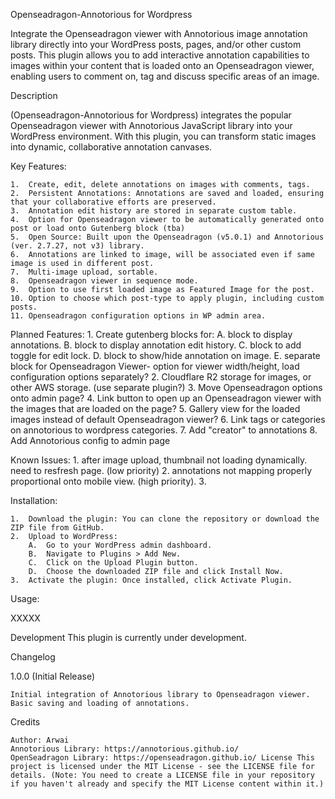 Openseadragon-Annotorious for Wordpress

Integrate the Openseadragon viewer with Annotorious image annotation library directly into your WordPress posts, pages, and/or other custom posts. This plugin allows you to add interactive annotation capabilities to images within your content that is loaded onto an Openseadragon viewer, enabling users to comment on, tag and discuss specific areas of an image.

Description

(Openseadragon-Annotorious for Wordpress) integrates the popular Openseadragon viewer with Annotorious JavaScript library into your WordPress environment. With this plugin, you can transform static images into dynamic, collaborative annotation canvases.

Key Features:

    1.  Create, edit, delete annotations on images with comments, tags.
    2.  Persistent Annotations: Annotations are saved and loaded, ensuring that your collaborative efforts are preserved.
    3.  Annotation edit history are stored in separate custom table.
    4.  Option for Openseadragon viewer to be automatically generated onto post or load onto Gutenberg block (tba)
    5.  Open Source: Built upon the Openseadragon (v5.0.1) and Annotorious (ver. 2.7.27, not v3) library.
    6.  Annotations are linked to image, will be associated even if same image is used in different post.
    7.  Multi-image upload, sortable.
    8.  Openseadragon viewer in sequence mode.
    9.  Option to use first loaded image as Featured Image for the post.
    10. Option to choose which post-type to apply plugin, including custom posts.
    11. Openseadragon configuration options in WP admin area.

Planned Features:
    1.  Create gutenberg blocks for:
        A.  block to display annotations.
        B.  block to display annotation edit history.
        C.  block to add toggle for edit lock.
        D.  block to show/hide annotation on image.
        E.  separate block for Openseadragon Viewer- option for viewer width/height, load configuration options separately?
    2.  Cloudflare R2 storage for images, or other AWS storage. (use separate plugin?)
    3.  Move Openseadragon options onto admin page?
    4.  Link button to open up an Openseadragon viewer with the images that are loaded on the page?
    5.  Gallery view for the loaded images instead of default Openseadragon viewer?
    6.  Link tags or categories on annotorious to wordpress categories.
    7.  Add "creator" to annotations
    8.  Add Annotorious config to admin page


Known Issues:
    1.  after image upload, thumbnail not loading dynamically. need to resfresh page. (low priority)
    2.  annotations not mapping properly proportional onto mobile view. (high priority).
    3.



Installation:

    1.  Download the plugin: You can clone the repository or download the ZIP file from GitHub.
    2.  Upload to WordPress:
        A.  Go to your WordPress admin dashboard.
        B.  Navigate to Plugins > Add New.
        C.  Click on the Upload Plugin button.
        D.  Choose the downloaded ZIP file and click Install Now.
    3.  Activate the plugin: Once installed, click Activate Plugin.

Usage:

XXXXX

Development This plugin is currently under development.

Changelog

1.0.0 (Initial Release)

    Initial integration of Annotorious library to Openseadragon viewer.
    Basic saving and loading of annotations.

Credits

    Author: Arwai
    Annotorious Library: https://annotorious.github.io/
    OpenSeadragon Library: https://openseadragon.github.io/ License This project is licensed under the MIT License - see the LICENSE file for details. (Note: You need to create a LICENSE file in your repository if you haven't already and specify the MIT License content within it.)

